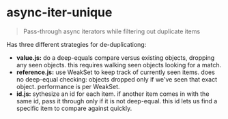 # async-iter-unique

> Pass-through async iterators while filtering out duplicate items

Has three different strategies for de-duplicationg:
* **value.js:** do a deep-equals compare versus existing objects, dropping any seen objects. this requires walking seen objects looking for a match.
* **reference.js:** use WeakSet to keep track of currently seen items. does no deep-equal checking: objects dropped only if we've seen that exact object. performance is per WeakSet.
* **id.js:** sythesize an id for each item. if another item comes in with the same id, pass it through only if it is not deep-equal. this id lets us find a specific item to compare against quickly.
